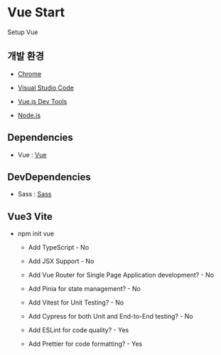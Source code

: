 #  Vue Start

Setup Vue

##  개발 환경 

- [Chrome](https://www.google.com/intl/ko/chrome/)

- [Visual Studio Code](https://code.visualstudio.com/)

- [Vue.js Dev Tools](https://chrome.google.com/webstore/detail/vuejs-devtools/nhdogjmejiglipccpnnnanhbledajbpd)

- [Node.js](https://nodejs.org/ko/)

##  Dependencies

- Vue : [Vue](https://www.npmjs.com/package/vue)

##  DevDependencies
  
- Sass : [Sass](https://www.npmjs.com/package/sass)


##  Vue3 Vite

  

- npm init vue

	

	- Add TypeScript - No

	

	- Add JSX Support - No

	

	- Add Vue Router for Single Page Application development? - No

	

	- Add Pinia for state management? - No

	

	- Add Vitest for Unit Testing? - No

	

	- Add Cypress for both Unit and End-to-End testing? - No

	

	- Add ESLint for code quality? - Yes

	

	- Add Prettier for code formatting? - Yes

